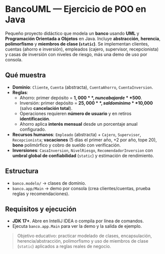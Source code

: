 # BancoUML — Ejercicio de POO en Java

Pequeño proyecto didáctico que modela un **banco** usando **UML** y **Programación Orientada a Objetos** en Java. Incluye **abstracción**, **herencia**, **polimorfismo** y **miembros de clase (`static`)**. Se implementan clientes, cuentas (ahorro e inversión), empleados (cajero, supervisor, recepcionista) y casas de inversión con niveles de riesgo, más una demo de uso por consola.

## Qué muestra
- **Dominio**: `Cliente`, `Cuenta` (abstracta), `CuentaAhorro`, `CuentaInversion`.
- **Reglas**:
  - Ahorro: primer depósito = **$1,000**, nunca bajar de **$500**.
  - Inversión: primer depósito = **$25,000**, saldo mínimo **$10,000** (salvo **cancelación total**).
  - Operaciones requieren **número de usuario** y en retiros **identificación**.
  - Ahorro aplica **interés mensual** desde un porcentaje anual configurado.
- **Recursos humanos**: `Empleado` (abstracta) + `Cajero`, `Supervisor`, `Recepcionista`; **vacaciones** (5 días el primer año, +2 por año, tope 20), **bono** polimórfico y cobro de sueldo con verificación.
- **Inversiones**: `CasaInversion`, `NivelRiesgo`, `RecomendadorInversion` con **umbral global de confiabilidad** (`static`) y estimación de rendimiento.

## Estructura
- `banco.modelo/` → clases de dominio.
- `banco.app/Main` → demo por consola (crea clientes/cuentas, prueba reglas y recomendaciones).

## Requisitos y ejecución
- **JDK 17+**. Abre en IntelliJ IDEA o compila por línea de comandos.
- Ejecuta `banco.app.Main` para ver la demo y la salida de ejemplo.

> Objetivo educativo: practicar modelado de clases, encapsulación, herencia/abstracción, polimorfismo y uso de miembros de clase (`static`) aplicados a reglas reales de negocio.
